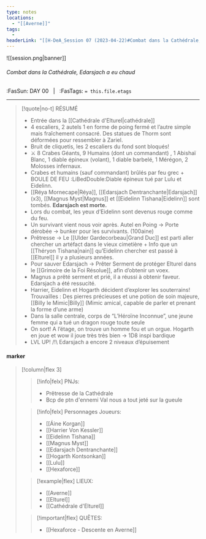 ```yaml
---
type: notes
locations:
  - "[[Averne]]"
tags:
  - 
headerLink: "[[H-DeA_Session 07 (2023-04-22)#Combat dans la Cathédrale, Edarsjach a eu chaud|H-DeA_07_Combar dans la Cathédrale, Edarsjach a eu chaud]]"
---
```


![[session.png|banner]]
###### Combat dans la Cathédrale, Edarsjach a eu chaud
<span class="sub2">:FasSun: DAY 00 &nbsp; | &nbsp; :FasTags: `= this.file.etags`</span>
___

> [!quote|no-t] RÉSUMÉ
>- Entrée dans la [[Cathédrale d'Elturel|cathédrale]]
>- 4 escaliers, 2 autels 1 en forme de poing fermé et l’autre simple mais fraîchement consacré. Des statues de Thorm sont déformées pour ressembler à Zariel.
>- Bruit de cliquetis, les 2 escaliers du fond sont bloqués!
>- ⚔️ 8 Crabes Géants, 9 Humains (dont un commandant) , 1 Abishaï Blanc, 1 diable épineux (volant), 1 diable barbelé, 1 Mérégon, 2 Molosses infernaux. 
>- Crabes et humains (sauf commandant) brûlés par feu grec + BOULE DE FEU :LiBedDouble:Diable épineux tué par Lulu et Eidelinn. 
>- [[Réya Mornecape|Réya]], [[Edarsjach Dentranchante|Edarsjach]] (x3), [[Magnus Myst|Magnus]] et [[Eidelinn Tishana|Eidelinn]] sont tombés. **Edarsjach est morte.** 
>- Lors du combat, les yeux d’Eidelinn sont devenus rouge comme du feu. 
>- Un survivant vient nous voir après. Autel en Poing -> Porte dérobée -> bunker pour les survivants. (100aine)
>- Prêtresse -> Le [[Ulder Gardecorbeau|Grand Duc]] est parti aller chercher un artéfact dans le vieux cimetière + Info que un [[Théryon Tishana|nain]] qu’Eidelinn chercher est passé à [[Elturel]] il y a plusieurs années.
>- Pour sauver Edarsjach -> Prêter Serment de protéger Elturel dans le [[Grimoire de la Foi Résolue]], afin d’obtenir un voex.
>- Magnus a prêté serment et prié, il a réussi à obtenir faveur. Edarsjach a été ressucité. 
>- Harrier, Eidelinn et Hogarth décident d’explorer les souterrains! Trouvailles : Des pierres précieuses et une potion de soin majeure, [[Billy le Mimic|Billy]] (Mimic amical, capable de parler et prenant la forme d’une arme)
>- Dans la salle centrale, corps de “L’Héroïne Inconnue”, une jeune femme qui a tué un dragon rouge toute seule
>- On sort! A l’étage, on trouve un homme fou et un orgue. Hogarth en joue et wow il joue très très bien -> 1D8 inspi bardique
>- LVL UP! /!\ Edarsjach a encore 2 niveaux d’épuisement


#### marker
> [!column|flex 3]
>> [!info|felx] PNJs:
>> - Prêtresse de la Cathédrale
>> - Bcp de ptn d'ennemi Val nous a tout jeté sur la gueule
>
>> [!info|felx] Personnages Joueurs:
>> - [[Áine Korgan]]
>> - [[Harrier Von Kessler]]
>> - [[Eidelinn Tishana]]
>> - [[Magnus Myst]]
>> - [[Edarsjach Dentranchante]]
>> - [[Hogarth Kontsonkan]]
>> - [[Lulu]]
>> - [[Hexaforce]]
>
>> [!example|flex] LIEUX:
>> - [[Averne]]
>> - [[Elturel]]
>> - [[Cathédrale d'Elturel]]
>
>> [!important|flex] QUÊTES:
>> - [[Hexaforce - Descente en Averne]]
